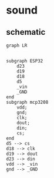 # sound



## schematic


```mermaid
graph LR


subgraph ESP32
    d23
    d19
    d18
    d5
    _vin
    _GND
end
subgraph mcp3208
    vdd;
    gnd;
    clk;
    dout;
    din;
    cs;
end
d5 --> cs
d18 --> clk
d19 --> dout
d23 --> din
vdd --> _vin
gnd --> _GND

``` 
